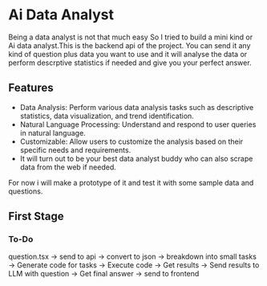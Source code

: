# Ai Data Analyst
Being a data analyst is not that much easy So I tried to build a mini kind or Ai data analyst.This is the backend api of the project.
You can send it any kind of question plus data you want to use and it will analyse the data or perform descrptive statistics if needed and give you your perfect answer.
## Features
- Data Analysis: Perform various data analysis tasks such as descriptive statistics, data visualization, and trend identification.
- Natural Language Processing: Understand and respond to user queries in natural language.
- Customizable: Allow users to customize the analysis based on their specific needs and requirements.
- It will turn out to be your best data analyst buddy who can also scrape data from the web if needed.

For now i will make a prototype of it and test it with some sample data and questions.
## First Stage
### To-Do
question.tsx -> send to api -> convert to json -> breakdown into small tasks -> Generate code for tasks -> Execute code -> Get results -> Send results to LLM with question -> Get final answer -> send to frontend